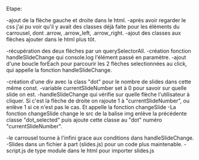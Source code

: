 Etape:

-ajout de la flèche gauche et droite dans le html.
-après avoir regarder le css j'ai pu voir qu'il y avait des classes déjà faite pour les éléments du carrousel,
dont .arrow, .arrow_left, .arrow_right.
-ajout des classes aux flèches ajouter dans le html plus tôt.

-récupération des deux flèches par un querySelectorAll.
-création fonction handleSlideChange qui console.log l'élément passé en paramètre.
-ajout d'une boucle forEach pour parcourir les 2 flèches selectionnées au click,
qui appelle la fonction handleSlideChange.

-création d'une div avec la class "dot" pour le nombre de slides dans cette même const.
-variable currentSlideNumber set à 0 pour savoir sur quelle slide on est.
-handleSlideChange qui vérifie sur quelle flèche l'utilisateur à cliquer.
Si c'est la flèche de droite on rajoute 1 à "currentSlideNumber", ou enlève 1 si ce n'est pas le cas. Et appelle la fonction changeSlide
-La fonction changeSlide change le src de la balise img enlève la précédente classe "dot_selected" puis ajoute cette classe au "dot" numéro "currentSlideNumber".

-le carrousel tourne à l'infini grace aux conditions dans handleSlideChange.
-Slides dans un fichier à part (slides.js) pour un code plus maintenable.
-script.js de type module dans le html pour importer slides.js
